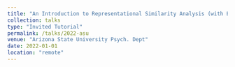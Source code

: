 ```yaml
---
title: "An Introduction to Representational Similarity Analysis (with Examples in Cognitive Control)"
collection: talks
type: "Invited Tutorial"
permalink: /talks/2022-asu
venue: "Arizona State University Psych. Dept"
date: 2022-01-01
location: "remote"
---
```

